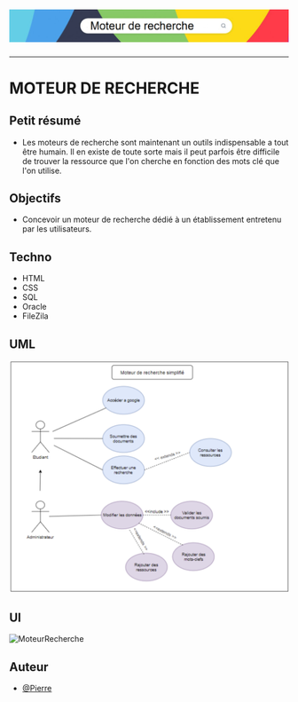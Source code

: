 <h1 align="center">
  <img src="./Assets/header.png" alt="MoteurRecherche" />
</h1>

---

# MOTEUR DE RECHERCHE

## Petit résumé
- Les moteurs de recherche sont maintenant un outils indispensable a tout être humain. Il en existe de toute sorte mais il peut parfois être difficile de trouver la ressource que l'on cherche en fonction des mots clé que l'on utilise.

## Objectifs
- Concevoir un moteur de recherche dédié à un établissement entretenu par les utilisateurs.

## Techno
- HTML
- CSS
- SQL
- Oracle
- FileZila

## UML
<img src="./Assets/UML.png" alt="MoteurRecherche" />

## UI
<img src="./Assets/UI.png" alt="MoteurRecherche" />

## Auteur
- [@Pierre](https://github.com/Pierre-Portfolio)